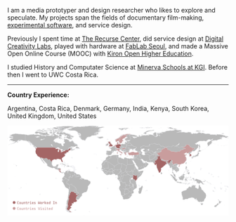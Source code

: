 I am a media prototyper and design researcher who likes to explore and speculate. My projects span the fields of <router-link to="auto_rickshaw">documentary film-making</router-link>, <a href="#/git_for_filmmakers">experimental software</a>, and <router-link to="service_design">service design</router-link>.

Previously I spent time at [The Recurse Center](https://www.recurse.com), did service design at [Digital Creativity Labs](https://www.digitalcreativity.ac.uk), played with hardware at [FabLab Seoul](https://www.fablab-seoul.org), and made a Massive Open Online Course (MOOC) with [Kiron Open Higher Education](https://www.kiron.ngo).

I studied History and Computater Science at [Minerva Schools at KGI](https://www.minerva.kgi.edu). Before then I went to UWC Costa Rica.
___

**Country Experience:**

Argentina, Costa Rica, Denmark, Germany, India, Kenya, South Korea, United Kingdom, United States


![a world map - the places where I have spent time are colored](img/presence.png)
